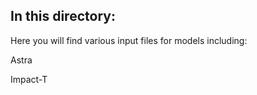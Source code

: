 ## In this directory:

Here you will find various input files for models including: 

Astra

Impact-T

